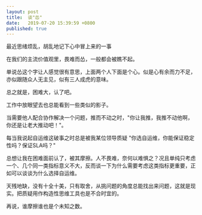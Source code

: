 ```yaml
---
layout: post
title:  谈"怂" 
date:   2019-07-20 15:39:59 +0800
published: true
---
```

最近思绪烦乱，胡乱地记下心中冒上来的一事

在我们的主流价值观里，畏难而怂，一般都会被瞧不起。

单说怂这个字让人感觉很有意思，上面两个人下面是个心。似是心有余而力不足，亦似跟随众人无主见，似有三人成虎的意味。

总之就是，困难大，认了吧。

工作中放眼望去也总能看到一些类似的影子。

当需要他人配合协作解决一个问题，推而不动之时，"你让我推，我推不动他啊，你还是让老大推动吧！"。

每当我说起自运维这破事之时总是被我某位领导质疑 "你选自运维，你能保证稳定性吗？保证SLA吗？"

总想让我在困难面前认了，被其摩擦。人不畏难，奈何以难惧之？况且单纯只考虑一个、几个同一类指标意义不大，反而谈一下为什么需要考虑这类指标更重要，正如可以谈谈为什么选择自运维。

天残地缺，没有十全十美，只有取舍，从挑问题的角度总能找出来问题，这就是现实。把质疑用作构造性思维工具也是不合时宜的。

再说，谁摩擦谁也是个未知之数。

